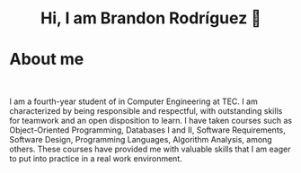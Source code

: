 <div align="center">
<h1 align="center">Hi, I am Brandon Rodríguez</a> 👋</h1>
</div>


# About me

<br>

I am a fourth-year student of in Computer Engineering at TEC. I am characterized by being responsible and respectful, with outstanding skills for teamwork and an open disposition to learn. I have taken courses such as Object-Oriented Programming, Databases I and II, Software Requirements, Software Design, Programming Languages, Algorithm Analysis, among others. These courses have provided me with valuable skills that I am eager to put into practice in a real work environment.
